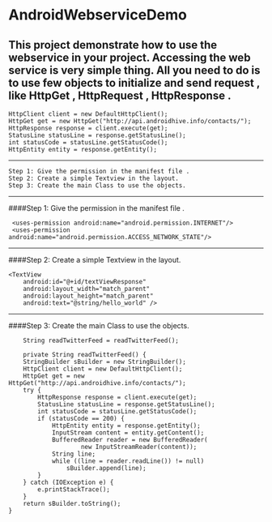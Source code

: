 AndroidWebserviceDemo
=====================
This project demonstrate how to use the webservice in your project.
Accessing the web service is very simple thing.
All you need to do is to use few objects to initialize and send request , like HttpGet , HttpRequest , HttpResponse .
----------------------------------------------------------------------------------------------------------------------------

	HttpClient client = new DefaultHttpClient();
	HttpGet get = new HttpGet("http://api.androidhive.info/contacts/");
	HttpResponse response = client.execute(get);
	StatusLine statusLine = response.getStatusLine();
	int statusCode = statusLine.getStatusCode();
	HttpEntity entity = response.getEntity();

----------------------------------------------------------------------------------------------------------------------------
	Step 1: Give the permission in the manifest file .
	Step 2: Create a simple Textview in the layout.
	Step 3: Create the main Class to use the objects.

____________________________________________________________________________________________________________________________________________________________
####Step 1: Give the permission in the manifest file .

     <uses-permission android:name="android.permission.INTERNET"/>
     <uses-permission android:name="android.permission.ACCESS_NETWORK_STATE"/>
____________________________________________________________________________________________________________________________________________________________

####Step 2: Create a simple Textview in the layout.

    <TextView
        android:id="@+id/textViewResponse"
        android:layout_width="match_parent"
        android:layout_height="match_parent"
        android:text="@string/hello_world" />
____________________________________________________________________________________________________________________________________________________________

####Step 3: Create the main Class to use the objects.

		String readTwitterFeed = readTwitterFeed();
	
		private String readTwitterFeed() {
		StringBuilder sBuilder = new StringBuilder();
		HttpClient client = new DefaultHttpClient();
		HttpGet get = new HttpGet("http://api.androidhive.info/contacts/");
		try {
			HttpResponse response = client.execute(get);
			StatusLine statusLine = response.getStatusLine();
			int statusCode = statusLine.getStatusCode();
			if (statusCode == 200) {
				HttpEntity entity = response.getEntity();
				InputStream content = entity.getContent();
				BufferedReader reader = new BufferedReader(
						new InputStreamReader(content));
				String line;
				while ((line = reader.readLine()) != null)
					sBuilder.append(line);
			}
		} catch (IOException e) {
			e.printStackTrace();
		}
		return sBuilder.toString();
	}


